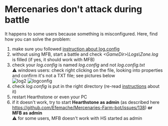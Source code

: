 # Mercenaries don't attack during battle

It happens to some users because something is misconfigured. Here, find how you can solve the problem:

1. make sure you followed [instruction about log.config](https://github.com/Efemache/Mercenaries-Farm-bot/tree/main/doc/settings.md#logconfig)
2. without using MFB, start a battle and check *\<GameDir\>\Logs\Zone.log* is filled (if yes, it should work with MFB)
3. check your *log.config* is named *log.config* and not *log.config.txt*   
:warning: windows users: check right clicking on the file, looking into properties and confirm it's not a TXT file; see pictures below  
![log2](https://user-images.githubusercontent.com/56414438/201444128-4816a7b0-fa73-40b9-8451-3503835949f7.png) ![logconfig](https://user-images.githubusercontent.com/56414438/201443616-812e5549-8c46-42c2-8056-4f8e13a408fc.png)
4. check *log.config* is put in the right directory (re-read [instructions](https://github.com/Efemache/Mercenaries-Farm-bot/tree/main/doc/settings.md#logconfig) about it)
5. restart Hearthstone or even your PC
5. if it doesn't work, try to start **Hearthstone as admin** (as described here https://github.com/Efemache/Mercenaries-Farm-bot/issues/138) **or MFB as admin**  
:warning: for some users, MFB doesn't work with HS started as admin

